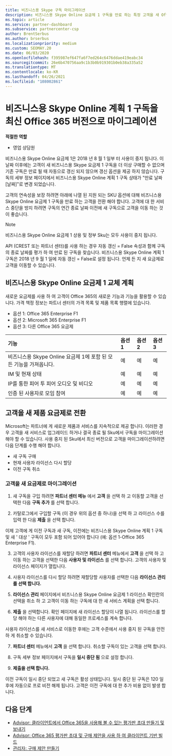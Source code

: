 ```yaml
---
title: 비즈니스용 Skype 구독 마이그레이션
description: 비즈니스용 Skype Online 요금제 1 구독을 만료 하는 특정 고객을 새 Office 365 버전으로 마이그레이션하는 방법 및 시기에 대해 알아봅니다.
ms.topic: article
ms.service: partner-dashboard
ms.subservice: partnercenter-csp
author: BrentSerbus
ms.author: brserbus
ms.localizationpriority: medium
ms.custom: SEOMAY.20
ms.date: 06/03/2020
ms.openlocfilehash: f395987ef647fa6f7ed264c6476ddae419eabc34
ms.sourcegitcommit: 26e6b470756aa9c1b3b0b919301b0eb38a335a52
ms.translationtype: MT
ms.contentlocale: ko-KR
ms.lasthandoff: 04/26/2021
ms.locfileid: "108002861"
---
```

# <a name="migrate-skype-for-business-online-plan-1-subscriptions-to-newer-office-365-versions"></a>비즈니스용 Skype Online 계획 1 구독을 최신 Office 365 버전으로 마이그레이션

**적절한 역할**

- 영업 상담원

비즈니스용 Skype Online 요금제 1은 2018 년 8 월 1 일부 터 사용이 중지 됩니다. 이 날짜 이후에는 고객이 새 비즈니스용 Skype 요금제 1 구독을 더 이상 구매할 수 없으며 기존 구독은 만료 될 때 자동으로 갱신 되지 않으며 갱신 옵션을 제공 하지 않습니다. 구독의 세부 정보 페이지에서 비즈니스용 Skype Online 계획 1 구독 상태가 "만료 날짜 [날짜]"로 변경 되었습니다.  

고객의 연속성을 보장 하려면 아래에 나열 된 지원 되는 SKU 옵션에 대해 비즈니스용 Skype Online 요금제 1 구독을 만료 하는 고객을 전환 해야 합니다. 고객에 대 한 서비스 중단을 방지 하려면 구독의 연간 종료 날짜 이전에 새 구독으로 고객을 이동 하는 것이 좋습니다. 

>[!NOTE]
>비즈니스용 Skype Online 요금제 1 상용 및 정부 Sku는 모두 사용이 중지 됩니다.

API (CREST 또는 파트너 센터)를 사용 하는 경우 자동 갱신 = False 속성과 함께 구독의 종료 날짜를 평가 하 여 만료 된 구독을 찾습니다. 비즈니스용 Skype Online 계획 1 구독은 2018 년 9 월 1 일에 자동 갱신 = False로 설정 됩니다. 언제 든 지 새 요금제로 고객을 이동할 수 있습니다. 

## <a name="skype-for-business-online-plan-1-replacement-plans"></a>비즈니스용 Skype Online 요금제 1 교체 계획

새로운 요금제를 사용 하 여 고객이 Office 365의 새로운 기능과 기능을 활용할 수 있습니다. 가격 책정 정보는 파트너 센터의 가격 목록 및 제품 목록 행렬에 있습니다. 

- 옵션 1: Office 365 Enterprise F1
- 옵션 2: Microsoft 365 Enterprise F1
- 옵션 3: 다른 Office 365 요금제

|**기능**    |**옵션 1**   |**옵션 2**   |**옵션 3**   |
|:-----------------|:-----------------|:-------------|:------------|
|비즈니스용 Skype Online 요금제 1에 포함 된 모든 기능을 가져옵니다.|예   |예   |예   |
|IM 및 현재 상태 |예   |예   |예   |
|IP를 통한 피어 투 피어 오디오 및 비디오|예   |예   |예   
|인증 된 사용자로 모임 참여| 예   |예   |예   |

## <a name="transition-customers-to-new-product-plans"></a>고객을 새 제품 요금제로 전환

Microsoft는 파트너에 게 새로운 제품과 서비스를 지속적으로 제공 합니다. 이러한 경우 고객을 새 서비스로 업그레이드 하거나 결국 종료 될 Sku에서 구독을 마이그레이션해야 할 수 있습니다. 사용 중지 된 Sku에서 최신 버전으로 고객을 마이그레이션하려면 다음 단계를 수행 해야 합니다.

- 새 구독 구매
- 현재 사용자 라이선스 다시 할당
- 이전 구독 취소

### <a name="migrate-your-customers-to-new-plans"></a>고객을 새 요금제로 마이그레이션

1. 새 구독을 구입 하려면 **파트너 센터 메뉴** 에서 **고객** 을 선택 하 고 이동할 고객을 선택한 다음 **구독 추가** 를 선택 합니다.

2. 카탈로그에서 구입할 구독 (이 경우 위의 옵션 중 하나)을 선택 하 고 라이선스 수를 입력 한 다음 **제출** 을 선택 합니다. 

이제 고객에 게 이전 구독과 새 구독, 이전에는 비즈니스용 Skype Online 계획 1 구독 및 새 ' 대상 ' 구독이 모두 포함 되어 있어야 합니다 (예: 옵션 1-Office 365 Enterprise F1).

3. 고객의 사용자 라이선스를 재할당 하려면 **파트너 센터** 메뉴에서 **고객** 을 선택 하 고 이동 하는 고객을 선택한 다음 **사용자 및 라이선스** 를 선택 합니다. 고객의 사용자 및 라이선스 페이지가 열립니다.

4. 사용자 라이선스를 다시 할당 하려면 재할당할 사용자를 선택한 다음 **라이선스 관리를 선택 합니다.**

5. **라이선스 관리** 페이지에서 비즈니스용 Skype Online 요금제 1 라이선스 확인란의 선택을 취소 하 고 고객이 이동 하는 구독에 대 한 새 서비스 계획을 선택 합니다.

6. **제출** 을 선택합니다. 확인 페이지에 새 라이선스 할당이 나열 됩니다. 라이선스를 할당 해야 하는 다른 사용자에 대해 동일한 프로세스를 계속 합니다.

사용자 라이선스를 새 서비스로 이동한 후에는 고객 수준에서 사용 중지 된 구독을 안전 하 게 취소할 수 있습니다.

7. **파트너 센터** 메뉴에서 **고객** 을 선택 합니다. 취소할 구독이 있는 고객을 선택 합니다.

8. 구독 세부 정보 페이지에서 구독을 **일시 중단 됨** 으로 설정 합니다.

9. **제출을 선택 합니다.**

이전 구독이 일시 중단 되었고 새 구독은 활성 상태입니다. 일시 중단 된 구독은 120 일 후에 자동으로 프로 비전 해제 됩니다. 고객은 이전 구독에 대 한 추가 비용 없이 발생 합니다.

## <a name="next-steps"></a>다음 단계

- [Advisor: 클라이언트에서 Office 365을 사용해 볼 수 있는 평가판 초대 만들기 및 보내기](advisors-create-a-trial-invitation.md)
- [Advisor: Office 365 평가판 초대 및 구매 제안을 사용 하 여 클라이언트 기반 빌드](advisors-build-your-business.md)
- [관리자: 구매 제안 만들기](advisor-create-a-purchase-offer.md)
